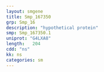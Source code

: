 ```yaml
---
layout: smgene
title: Smp_167350
grp: Smp_16
description: "hypothetical protein"
smp: Smp_167350.1
uniprot: "G4LXA8"
length:   204
cdd: "ns"
kk: ns
categories: sm
---
```

